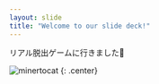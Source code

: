 ```yaml
---
layout: slide
title: "Welcome to our slide deck!"
---
```


リアル脱出ゲームに行きました🤡

![minertocat](https://octodex.github.com/images/minertocat.png)
{: .center}

